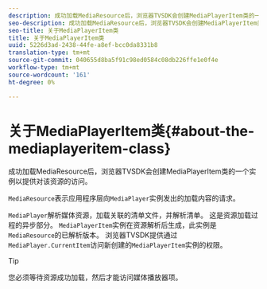 ```yaml
---
description: 成功加载MediaResource后，浏览器TVSDK会创建MediaPlayerItem类的一个实例以提供对该资源的访问。
seo-description: 成功加载MediaResource后，浏览器TVSDK会创建MediaPlayerItem类的一个实例以提供对该资源的访问。
seo-title: 关于MediaPlayerItem类
title: 关于MediaPlayerItem类
uuid: 5226d3ad-2438-44fe-a8ef-bcc0da8331b8
translation-type: tm+mt
source-git-commit: 040655d8ba5f91c98ed0584c08db226ffe1e0f4e
workflow-type: tm+mt
source-wordcount: '161'
ht-degree: 0%

---
```



# 关于MediaPlayerItem类{#about-the-mediaplayeritem-class}

成功加载MediaResource后，浏览器TVSDK会创建MediaPlayerItem类的一个实例以提供对该资源的访问。

`MediaResource`表示应用程序层向`MediaPlayer`实例发出的加载内容的请求。

`MediaPlayer`解析媒体资源，加载关联的清单文件，并解析清单。 这是资源加载过程的异步部分。 `MediaPlayerItem`实例在资源解析后生成，此实例是`MediaResource`的已解析版本。 浏览器TVSDK提供通过`MediaPlayer.CurrentItem`访问新创建的`MediaPlayerItem`实例的权限。

>[!TIP]
>
>您必须等待资源成功加载，然后才能访问媒体播放器项。

